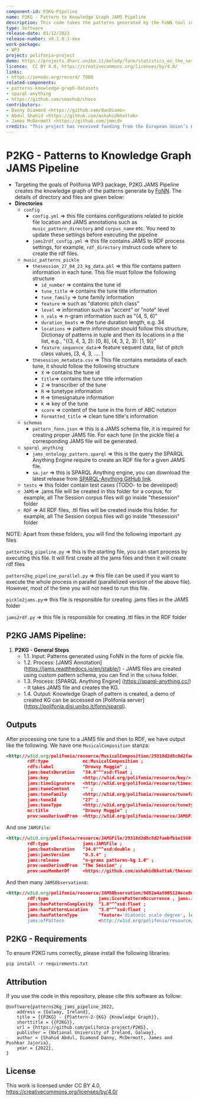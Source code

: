 ```yaml
---
component-id: P2KG-Pipeline
name: P2KG - Pattern to Knowledge Graph JAMS Pipeline
description: This code takes the patterns generated by the FoNN tool in the form of pickle file and then creates knowledge graph of all the patterns found
type: Software
release-date: 01/12/2022
release-number: v0.1.0.1-dev
work-package: 
- WP3
project: polifonia-project
demo: https://projects.dharc.unibo.it/melody/fonn/statistics_on_the_session_annotated_subset_and_meertens_tune_collections_mtcann_pattern_kg
licence:  CC BY 4.0, https://creativecommons.org/licenses/by/4.0/
links:
- https://zenodo.org/record/ TODO
related-components:
- patterns-knowledge-graph-datasets
- sparql-anything
- https://github.com/smashub/choco
contributors:
- Danny Diamond <https://github.com/danDiamo>
- Abdul Shahid <https://github.com/ashahidkhattak>
- James McDermott <https://github.com/jmmcd>
credits: "This project has received funding from the European Union’s Horizon 2020 research and innovation programme under grant agreement N. 101004746"
---
```


# P2KG - Patterns to Knowledge Graph JAMS Pipeline
- Targeting the goals of Polifonia WP3 package, P2KG JAMS Pipeline creates the knowledge graph of the patterns generate by [FoNN](https://github.com/polifonia-project/folk_ngram_analysis). The details of directory and files are given below:
- **Directories**
  - ``config`` 
    - ``config.yml`` => this file contains configurations related to pickle file location and JAMS annotations such as ``music_pattern_directory`` and ``corpus_name`` etc. You need to update these settings before executing the pipeline 
    - ``jams2rdf_config.yml`` => this file contains JAMS to RDF process settings, for example, ``rdf_directory`` instruct code where to create the rdf files.
  - ``music_patterns_pickle``
    - ``thesession_27_04_23_kg_data.pkl`` => this file contains pattern information in each tune. This file must follow the following structure
      - ``id_number`` => contains the tune id
      - ``tune_title`` => contains the tune title information
      - ``tune_family`` => tune family information
      - ``feature`` => such as "diatonic pitch class"
      - ``level`` => information such as "accent" or "note" level
      - ``n_vals`` => n-gram information such as "(4, 5, 6)"
      - ``duration_beats`` => the tune duration length, e.g. 34
      - ``locations`` => pattern information should follow this structure, Dictionay of patterns in tuple and then its locations in a the list, e.g., "{(3, 4, 3, 2): [0, 8], (4, 3, 2, 3): [1, 9]}" 
      - ``feature_sequence_data``=> feature sequent data, list of pitch class values, [3, 4, 3, .... ] 
    - ``thesession_metadata.csv`` => This file contains metadata of each tune, it should follow the following structure
      - ``X`` => contains the tune id
      - ``title``=> contains the tune title information
      - ``Z`` => transcriber of the tune
      - ``R`` => tunetype information
      - ``M`` => timesignature information
      - ``K`` => key of the tune
      - ``score`` => content of the tune in the form of ABC notation 
      - ``Formatted_title`` => clean tune title's information
  - ``schemas``
    - ``pattern_fonn.json`` => this is a JAMS schema file, it is required for creating proper JAMS file. For each tune (in the pickle file) a corresponding JAMS file will be generated.
  - ``sparql_anything``
    - ``jams_ontology_pattern.sparql`` => this is the query the SPARQL Anything Engine require to create an RDF file for a given JAMS file. 
    - ``sa.jar`` => this is SPARQL Anything engine, you can download the latest release from [SPARQL-Anything GitHub link](https://github.com/SPARQL-Anything/sparql.anything/releases/tag/v0.8.0).  
  - ``tests`` => this folder contain test cases (TODO- to be developed) 
  - ``JAMS``=> .jams file will be created in this folder for a corpus, for example, all The Session corpus files will go inside "thesession" folder
  - ``RDF`` => All RDF files, .ttl files will be created inside this folder. for example, all The Session corpus files will go inside "thesession" folder
  
NOTE: Apart from these folders, you will find the following important .py files 

  ``pattern2kg_pipeline.py`` => this is the starting file, you can start process by executing this file. It will first create all the jams files and then it will create rdf files
  
  ``pattern2kg_pipeline_parallel.py`` => this file can be used if you want to execute the whole process in parallel (parallelized version of the above file). However, most of the time you will not need to run this file.
  
  ``pickle2jams.py``=> this file is responsible for creating .jams files in the JAMS folder
  
  ``jams2rdf.py`` => this file is responsible for creating .ttl files in the RDF folder 
    
## P2KG JAMS Pipeline:
1. **P2KG - General Steps**
   * 1.1. Input: Patterns generated using FoNN in the form of pickle file.
   * 1.2. Process: [JAMS Annotation] (https://jams.readthedocs.io/en/stable/) - JAMS files are created using custom pattern schema, you can find in the ``schema`` folder. 
   * 1.3. Process: [SPARQL Anything Engine] (https://sparql-anything.cc/) - It takes JAMS file and creates the KG. 
   * 1.4. Output: Knowledge Graph of pattern is created, a demo of created KG can be accessed on [Polifonia server] (https://polifonia.disi.unibo.it/fonn/sparql). 

## Outputs

After processing one tune to a JAMS file and then to RDF, we have output like the following. We have one `MusicalComposition` stanza:

```rdf
<http://w3id.org/polifonia/resource/MusicalComposition/29318d2d8c8d2faebfb1e1560fb208c57681d91a>
        rdf:type             mc:MusicalComposition ;
        rdfs:label           "Drowsy Maggie" ;
        jams:beatsDuration   "34.0"^^xsd:float ;
        jams:key             <http://w3id.org/polifonia/resource/key/> ;
        jams:timeSignature   <http://w3id.org/polifonia/resource/timesig/> ;
        jams:tuneContent     "" ;
        jams:tuneFamily      <http://w3id.org/polifonia/resource/tunefamily/Drowsy_Maggie> ;
        jams:tuneId          "27" ;
        jams:tuneType        <http://w3id.org/polifonia/resource/tunetype/> ;
        mc:title             "Drowsy Maggie" ;
        prov:wasDerivedFrom  <http://w3id.org/polifonia/resource/JAMSFile/29318d2d8c8d2faebfb1e1560fb208c57681d91a> .
```

And one `JAMSFile`:

```rdf
<http://w3id.org/polifonia/resource/JAMSFile/29318d2d8c8d2faebfb1e1560fb208c57681d91a>
        rdf:type             jams:JAMSFile ;
        jams:beatsDuration   "34.0"^^xsd:double ;
        jams:jamsVersion     "0.3.4" ;
        jams:release         "n-grams patterns-kg 1.0" ;
        prov:wasDerivedFrom  "The Session" ;
        prov:wasMemberOf     <https://github.com/ashahidkhattak/thesession> .
```

And then many `JAMSObservation`s:

```rdf
<http://w3id.org/polifonia/resource/JAMSObservation/9d82e4a5005124ece8d7e9472f5e71dedbe26ea6>
        rdf:type                   jams:ScorePatternOccurrence , jams:JAMSScoreObservation , jams:JAMSObservation ;
        jams:hasPatternComplexity  "1.0"^^xsd:float ;
        jams:hasPatternLocation    "3.0"^^xsd:float ;
        jams:hasPatternType        "feature='diatonic scale degree', level='accent', n_vals=4" ;
        jams:ofPattern             <http://w3id.org/polifonia/resource/pattern/5_2_1_6> .
```

   
## P2KG - Requirements

To ensure P2KG runs correctly, please install the following libraries:

``` pip install -r requirements.txt ```

##  Attribution

If you use the code in this repository, please cite this software as follow: 
```
@software{patterns2Kg_jams_pipeline_2022,
	address = {Galway, Ireland},
	title = {{P2KG} - {P}attern-2-{KG} {Knowledge Graph}},
	shorttitle = {{P2KG}},
	url = {https://github.com/polifonia-project/P2KG},
	publisher = {National University of Ireland, Galway},
	author = {Shahid Abdul, Diamond Danny, McDermott, James and Pushkar Jajoria},
	year = {2022},
}
```

## License
This work is licensed under CC BY 4.0, https://creativecommons.org/licenses/by/4.0/
